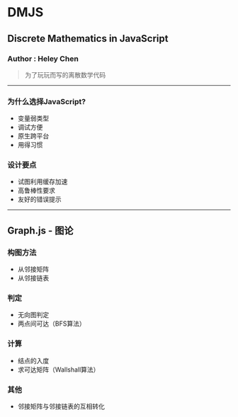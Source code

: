 # DMJS
## Discrete Mathematics in JavaScript
### Author : Heley Chen

> 为了玩玩而写的离散数学代码

***

### 为什么选择JavaScript?
+ 变量弱类型
+ 调试方便
+ 原生跨平台
+ 用得习惯

### 设计要点
+ 试图利用缓存加速
+ 高鲁棒性要求
+ 友好的错误提示

***

## Graph.js - 图论

### 构图方法
+ 从邻接矩阵
+ 从邻接链表

### 判定
+ 无向图判定
+ 两点间可达（BFS算法）

### 计算
+ 结点的入度
+ 求可达矩阵（Wallshall算法）

### 其他
+ 邻接矩阵与邻接链表的互相转化